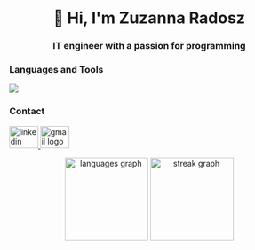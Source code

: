 <h1 align="center">👋 Hi, I'm Zuzanna Radosz</h1>
<h3 align="center">IT engineer with a passion for programming</h3>



<h3 align="left">Languages and Tools</h3>
<p align="left">
  <a href="https://skillicons.dev">
    <img src="https://skillicons.dev/icons?i=cs,cpp,unity,unreal,dotnet,mysql,python,git,kotlin,androidstudio,js,html,css" />
  </a>
</p>
<!-- <div align="left">
  <img src="https://cdn.jsdelivr.net/gh/devicons/devicon/icons/csharp/csharp-original.svg" height="40" alt="csharp logo"  />
  <img width="12" />
  <img src="https://cdn.jsdelivr.net/gh/devicons/devicon/icons/cplusplus/cplusplus-original.svg" height="40" alt="cplusplus logo"  />
  <img width="12" />
  <img src="https://cdn.jsdelivr.net/gh/devicons/devicon/icons/unity/unity-original.svg" height="40" alt="unity logo"  />
  <img width="12" />
  <img src="https://cdn.jsdelivr.net/gh/devicons/devicon/icons/unrealengine/unrealengine-original.svg" height="40" alt="unrealengine logo"  />
  <img width="12" />
  <img src="https://cdn.jsdelivr.net/gh/devicons/devicon/icons/kotlin/kotlin-original.svg" height="40" alt="kotlin logo"  />
  <img width="12" />
  <img src="https://cdn.jsdelivr.net/gh/devicons/devicon/icons/mysql/mysql-original.svg" height="40" alt="mysql logo"  />
  <img width="12" />
  <img src="https://cdn.jsdelivr.net/gh/devicons/devicon/icons/python/python-original.svg" height="40" alt="python logo"  />
</div> -->

<h3 align="left">Contact</h3>
<p align="left">

  <a href="https://www.linkedin.com/in/zuzanna-radosz-07b4262b9/" target="_blank">
    <img src="https://raw.githubusercontent.com/maurodesouza/profile-readme-generator/master/src/assets/icons/social/linkedin/default.svg" width="52" height="40" alt="linkedin logo"  />
  </a>
  <a href="mailto:zradosz00@gmail.com" target="_blank">
    <img src="https://raw.githubusercontent.com/maurodesouza/profile-readme-generator/master/src/assets/icons/social/gmail/default.svg" width="52" height="40" alt="gmail logo"  />
  </a>
</p>


<div align="center">
  <img src="https://github-readme-streak-stats.herokuapp.com/?user=ZuzRad&theme=dark&hide_border=true" height="150" alt="languages graph"  />
  <img src="https://github-readme-stats.vercel.app/api/top-langs/?username=ZuzRad&theme=dark&hide_border=true&include_all_commits=true&count_private=false&layout=compact" height="150" alt="streak graph"  />

</div>
